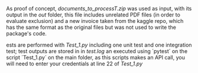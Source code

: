 As proof of concept, *documents_to_processT.zip* was used as input, with its output in the *out* folder, this file includes unrelated PDF files (in order to evaluate exclusion) and a new invoice taken from the kaggle repo, which has the same format as the original files but was not used to write the package's code.

ests are performed with *Test_1.py* including one unit test and one integration test; test outputs are stored in in *test.log* an executed using ´pytest´ on the script ´Test_1.py´ on the main folder, as this scripts makes an API call, you will need to enter your credentials at line 22 of *Test_1.py*

